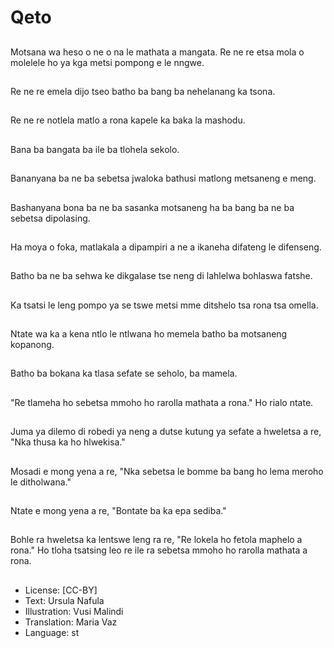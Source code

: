 # Qeto

##
Motsana wa heso o ne o na le mathata a mangata. Re ne re etsa mola o molelele ho ya kga metsi pompong e le nngwe.

##
Re ne re emela dijo tseo batho ba bang ba nehelanang ka tsona.

##
Re ne re notlela matlo a rona kapele ka baka la mashodu.

##
Bana ba bangata ba ile ba tlohela sekolo.

##
Bananyana ba ne ba sebetsa jwaloka bathusi matlong metsaneng e meng.

##
Bashanyana bona ba ne ba sasanka motsaneng ha ba bang ba ne ba sebetsa dipolasing.

##
Ha moya o foka, matlakala a dipampiri a ne a ikaneha difateng le difenseng.

##
Batho ba ne ba sehwa ke dikgalase tse neng di lahlelwa bohlaswa fatshe.

##
Ka tsatsi le leng pompo ya se tswe metsi mme ditshelo tsa rona tsa omella.

##
Ntate wa ka a kena ntlo le ntlwana ho memela batho ba motsaneng kopanong.

##
Batho ba bokana ka tlasa sefate se seholo, ba mamela.

##
"Re tlameha ho sebetsa mmoho ho rarolla mathata a rona." Ho rialo ntate.

##
Juma ya dilemo di robedi ya neng a dutse kutung ya sefate a hweletsa a re, "Nka thusa ka ho hlwekisa."

##
Mosadi e mong yena a re, "Nka sebetsa le bomme ba bang ho lema meroho le ditholwana."

##
Ntate e mong yena a re, "Bontate ba ka epa sediba."

##
Bohle ra hweletsa ka lentswe leng ra re, "Re lokela ho fetola maphelo a rona." Ho tloha tsatsing leo re ile ra sebetsa mmoho ho rarolla mathata a rona.

##
* License: [CC-BY]
* Text: Ursula Nafula
* Illustration: Vusi Malindi
* Translation: Maria Vaz
* Language: st
